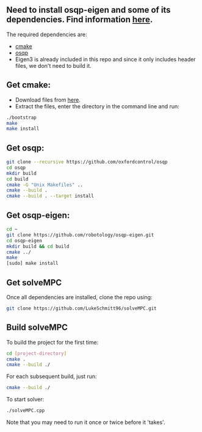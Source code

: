 ## Need to install osqp-eigen and some of its dependencies. Find information [here](https://github.com/robotology/osqp-eigen).
The required dependencies are:
- [cmake](https://cmake.org/install/)
- [osqp](http://osqp.readthedocs.io/en/latest/index.html)
- Eigen3 is already included in this repo and since it only includes header files, we don't need to build it.

## Get cmake:
- Download files from [here](https://github.com/Kitware/CMake/releases/download/v3.19.1/cmake-3.19.1.tar.gz).
- Extract the files, enter the directory in the command line and run:
```bash
./bootstrap
make
make install
```


## Get osqp:
```bash
git clone --recursive https://github.com/oxfordcontrol/osqp
cd osqp
mkdir build
cd build
cmake -G "Unix Makefiles" ..
cmake --build .
cmake --build . --target install
```

## Get osqp-eigen:
```bash
cd ~
git clone https://github.com/robotology/osqp-eigen.git
cd osqp-eigen
mkdir build && cd build
cmake ../
make
[sudo] make install
```

## Get solveMPC
Once all dependencies are installed, clone the repo using:
```bash
git clone https://github.com/LukeSchmitt96/solveMPC.git
```

## Build solveMPC
To build the project for the first time:
```bash
cd [project-directory]
cmake .
cmake --build ./
```

For each subsequent build, just run:
```bash
cmake --build ./
```

To start solver:
```bash
./solveMPC.cpp
```

Note that you may need to run it once or twice before it 'takes'.
